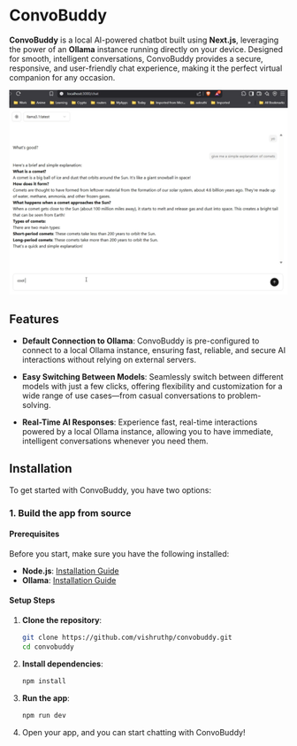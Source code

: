 # ConvoBuddy



**ConvoBuddy** is a local AI-powered chatbot built using **Next.js**, leveraging the power of an **Ollama** instance running directly on your device. Designed for smooth, intelligent conversations, ConvoBuddy provides a secure, responsive, and user-friendly chat experience, making it the perfect virtual companion for any occasion.

![ConvoBuddy Screenshot](chat.png)

## Features

- **Default Connection to Ollama**: ConvoBuddy is pre-configured to connect to a local Ollama instance, ensuring fast, reliable, and secure AI interactions without relying on external servers.
  
- **Easy Switching Between Models**: Seamlessly switch between different models with just a few clicks, offering flexibility and customization for a wide range of use cases—from casual conversations to problem-solving.

- **Real-Time AI Responses**: Experience fast, real-time interactions powered by a local Ollama instance, allowing you to have immediate, intelligent conversations whenever you need them.

## Installation

To get started with ConvoBuddy, you have two options:

### 1. **Build the app from source**

#### Prerequisites
Before you start, make sure you have the following installed:

- **Node.js**: [Installation Guide](https://nodejs.org/en/download/)
- **Ollama**: [Installation Guide](https://ollama.com/)

#### Setup Steps

1. **Clone the repository**:
    ```bash
    git clone https://github.com/vishruthp/convobuddy.git
    cd convobuddy
    ```

2. **Install dependencies**:
    ```bash
    npm install
    ```
   
3. **Run the app**:
    ```bash
    npm run dev
    ```

4. Open your app, and you can start chatting with ConvoBuddy!


